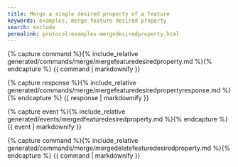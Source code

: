 ```yaml
---
title: Merge a single desired property of a feature 
keywords: examples, merge feature desired property 
search: exclude
permalink: protocol-examples-mergedesiredproperty.html
---
```


{% capture command %}{% include_relative generated/commands/merge/mergefeaturedesiredproperty.md %}{% endcapture %} {{
command | markdownify }}

{% capture response %}{% include_relative generated/commands/merge/mergefeaturedesiredpropertyresponse.md %}{%
endcapture %} {{ response | markdownify }}

{% capture event %}{% include_relative generated/events/mergedfeaturedesiredproperty.md %}{% endcapture %} {{ event |
markdownify }}

{% capture command %}{% include_relative generated/commands/merge/mergedeletefeaturedesiredproperty.md %}{% endcapture
%} {{ command | markdownify }}

